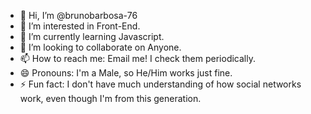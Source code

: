 - 👋 Hi, I’m @brunobarbosa-76
- 👀 I’m interested in Front-End.
- 🌱 I’m currently learning Javascript.
- 💞️ I’m looking to collaborate on Anyone.
- 📫 How to reach me: Email me! I check them periodically.
- 😄 Pronouns: I'm a Male, so He/Him works just fine.
- ⚡ Fun fact: I don't have much understanding of how social networks work, even though I'm from this generation.

<!---
brunobarbosa-76/brunobarbosa-76 is a ✨ special ✨ repository because its `README.md` (this file) appears on your GitHub profile.
You can click the Preview link to take a look at your changes.
--->
